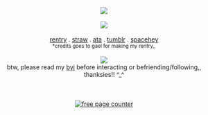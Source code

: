 <div align=center><img src="https://noneofurbuisnessgrraaaa.carrd.co/assets/images/gallery01/8ce79e70.gif?v=07360a13"/>
<br></br>
<div align=center><img src="https://noneofurbuisnessgrraaaa.carrd.co/assets/images/gallery01/0fb94317.jpg?v=0826bf24"/> 
<br></br>
<a href="https://rentry.co/magentaneon" rel="nofollow">rentry</a> . 
<a href="https://missingt3xture.straw.page" rel="nofollow">straw</a> . 
<a href="https://magentaneon.atabook.org/" rel="nofollow">ata</a> . 
<a href="https://www.tumblr.com/blog/missingt3xture" rel="nofollow">tumblr</a> . 
<a href="https://spacehey.com/magenta_neon" rel="nofollow">spacehey</a>
<div align=center><sub>*credits goes to gael for making my rentry,,</sub>
<br></br>

<div align=center><img src="https://noneofurbuisnessgrraaaa.carrd.co/assets/images/gallery01/d88d90ce.png?v=07360a13"/>
<div align=center> btw, please read my  
<a href="https://rentry.co/magsbyi_heh" rel="nofollow">byi</a> before interacting or befriending/following,, thanksies!! ^_^
<br></br>
<br></br>
<a href="https://www.freecounterstat.com" title="free page counter"><img src="https://counter2.optistats.ovh/private/freecounterstat.php?c=e1rxarz2t1rr3krm5ekwebscs55gxyf8" border="0" title="free page counter" alt="free page counter"></a>


